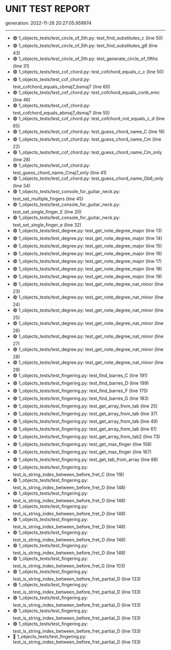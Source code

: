 
UNIT TEST REPORT
================
        
 generation: 2022-11-26 20:27:05.959974


-------
* :green_circle: 1_objects_tests/test_circle_of_5th.py: test_find_substitutes_c (line 50)
* :green_circle: 1_objects_tests/test_circle_of_5th.py: test_find_substitutes_g6 (line 43)
* :green_circle: 1_objects_tests/test_circle_of_5th.py: test_generate_circle_of_fifths (line 31)
* :green_circle: 1_objects_tests/test_cof_chord.py: test_cofchord_equals_c_c (line 50)
* :green_circle: 1_objects_tests/test_cof_chord.py: test_cofchord_equals_cbmaj7_bsmaj7 (line 60)
* :green_circle: 1_objects_tests/test_cof_chord.py: test_cofchord_equals_conb_emc (line 46)
* :green_circle: 1_objects_tests/test_cof_chord.py: test_cofchord_equals_ebmaj7_dsmaj7 (line 55)
* :green_circle: 1_objects_tests/test_cof_chord.py: test_cofchord_not_equals_c_d (line 65)
* :green_circle: 1_objects_tests/test_cof_chord.py: test_guess_chord_name_C (line 16)
* :green_circle: 1_objects_tests/test_cof_chord.py: test_guess_chord_name_Cm (line 22)
* :green_circle: 1_objects_tests/test_cof_chord.py: test_guess_chord_name_Cm_only (line 28)
* :green_circle: 1_objects_tests/test_cof_chord.py: test_guess_chord_name_Cmaj7_only (line 41)
* :green_circle: 1_objects_tests/test_cof_chord.py: test_guess_chord_name_Gb6_only (line 34)
* :green_circle: 1_objects_tests/test_console_for_guitar_neck.py: test_set_multiple_fingers (line 45)
* :green_circle: 1_objects_tests/test_console_for_guitar_neck.py: test_set_single_finger_E (line 20)
* :green_circle: 1_objects_tests/test_console_for_guitar_neck.py: test_set_single_finger_e (line 32)
* :green_circle: 1_objects_tests/test_degree.py: test_get_note_degree_major (line 13)
* :green_circle: 1_objects_tests/test_degree.py: test_get_note_degree_major (line 14)
* :green_circle: 1_objects_tests/test_degree.py: test_get_note_degree_major (line 15)
* :green_circle: 1_objects_tests/test_degree.py: test_get_note_degree_major (line 16)
* :green_circle: 1_objects_tests/test_degree.py: test_get_note_degree_major (line 17)
* :green_circle: 1_objects_tests/test_degree.py: test_get_note_degree_major (line 18)
* :green_circle: 1_objects_tests/test_degree.py: test_get_note_degree_major (line 19)
* :green_circle: 1_objects_tests/test_degree.py: test_get_note_degree_nat_minor (line 23)
* :green_circle: 1_objects_tests/test_degree.py: test_get_note_degree_nat_minor (line 24)
* :green_circle: 1_objects_tests/test_degree.py: test_get_note_degree_nat_minor (line 25)
* :green_circle: 1_objects_tests/test_degree.py: test_get_note_degree_nat_minor (line 26)
* :green_circle: 1_objects_tests/test_degree.py: test_get_note_degree_nat_minor (line 27)
* :green_circle: 1_objects_tests/test_degree.py: test_get_note_degree_nat_minor (line 28)
* :green_circle: 1_objects_tests/test_degree.py: test_get_note_degree_nat_minor (line 29)
* :green_circle: 1_objects_tests/test_fingering.py: test_find_barres_C (line 191)
* :green_circle: 1_objects_tests/test_fingering.py: test_find_barres_D (line 199)
* :green_circle: 1_objects_tests/test_fingering.py: test_find_barres_F (line 175)
* :green_circle: 1_objects_tests/test_fingering.py: test_find_barres_G (line 183)
* :green_circle: 1_objects_tests/test_fingering.py: test_get_array_from_tab (line 25)
* :green_circle: 1_objects_tests/test_fingering.py: test_get_array_from_tab (line 37)
* :green_circle: 1_objects_tests/test_fingering.py: test_get_array_from_tab (line 49)
* :green_circle: 1_objects_tests/test_fingering.py: test_get_array_from_tab (line 61)
* :green_circle: 1_objects_tests/test_fingering.py: test_get_array_from_tab2 (line 73)
* :green_circle: 1_objects_tests/test_fingering.py: test_get_max_finger (line 158)
* :green_circle: 1_objects_tests/test_fingering.py: test_get_max_finger (line 167)
* :green_circle: 1_objects_tests/test_fingering.py: test_get_tab_from_array (line 88)
* :green_circle: 1_objects_tests/test_fingering.py: test_is_string_index_between_before_fret_C (line 118)
* :green_circle: 1_objects_tests/test_fingering.py: test_is_string_index_between_before_fret_D (line 148)
* :green_circle: 1_objects_tests/test_fingering.py: test_is_string_index_between_before_fret_D (line 148)
* :green_circle: 1_objects_tests/test_fingering.py: test_is_string_index_between_before_fret_D (line 148)
* :green_circle: 1_objects_tests/test_fingering.py: test_is_string_index_between_before_fret_D (line 148)
* :green_circle: 1_objects_tests/test_fingering.py: test_is_string_index_between_before_fret_D (line 148)
* :green_circle: 1_objects_tests/test_fingering.py: test_is_string_index_between_before_fret_D (line 148)
* :green_circle: 1_objects_tests/test_fingering.py: test_is_string_index_between_before_fret_G (line 103)
* :green_circle: 1_objects_tests/test_fingering.py: test_is_string_index_between_before_fret_partial_D (line 133)
* :green_circle: 1_objects_tests/test_fingering.py: test_is_string_index_between_before_fret_partial_D (line 133)
* :green_circle: 1_objects_tests/test_fingering.py: test_is_string_index_between_before_fret_partial_D (line 133)
* :green_circle: 1_objects_tests/test_fingering.py: test_is_string_index_between_before_fret_partial_D (line 133)
* :green_circle: 1_objects_tests/test_fingering.py: test_is_string_index_between_before_fret_partial_D (line 133)
* :red_circle: 1_objects_tests/test_fingering.py: test_is_string_index_between_before_fret_partial_D (line 133)
